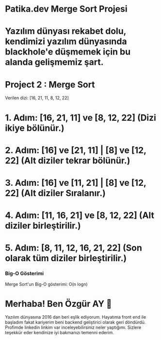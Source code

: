 # Patika.dev Merge Sort Projesi

# Yazılım dünyası rekabet dolu, kendimizi yazılım dünyasında blackhole'e düşmemek için bu alanda gelişmemiz şart.

# Project 2 : Merge Sort

Verilen dizi: [16, 21, 11, 8, 12, 22]

# 1. Adım: [16, 21, 11] ve [8, 12, 22] (Dizi ikiye bölünür.)
# 2. Adım: [16] ve [21, 11] | [8] ve [12, 22] (Alt diziler tekrar bölünür.)
# 3. Adım: [16] ve [11, 21] | [8] ve [12, 22] (Alt diziler Sıralanır.)
# 4. Adım: [11, 16, 21] ve [8, 12, 22] (Alt diziler birleştirilir.)
# 5. Adım: [8, 11, 12, 16, 21, 22] (Son olarak tüm diziler birleştirilir.)

### Big-O Gösterimi

Merge Sort'un Big-O gösterimi: O(n logn)

# Merhaba! Ben Özgür AY 👋

Yazılım dünyasına 2016 dan beri eşlik ediyorum. Hayatıma front end ile başladım fakat kariyerim beni backend geliştirici olarak geri döndürdü. Profimde linkedin linkim var inceleyebilirsiniz neler yaptığımı. Sizlere teşekkür eder kendinize iyi bakmanızı temenni ederim.
